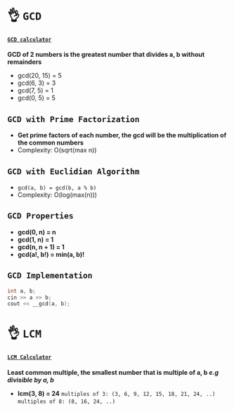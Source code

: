 # 👌 `GCD`
#### [`GCD calculator`](https://www.mathsisfun.com/greatest-common-factor-tool.html)

**GCD of 2 numbers is the greatest number that divides a, b without remainders**
- gcd(20, 15) = 5
- gcd(6, 3) = 3
- gcd(7, 5) = 1
- gcd(0, 5) = 5

## `GCD with Prime Factorization` 
- **Get prime factors of each number, the gcd will be the multiplication of the common numbers**
- Complexity: O(sqrt(max n))

## `GCD with Euclidian Algorithm`
- `gcd(a, b) = gcd(b, a % b)`
- Complexity: O(log(max(n)))

## `GCD Properties`
- **gcd(0, n) = n**
- **gcd(1, n) = 1**
- **gcd(n, n + 1) = 1**
- **gcd(a!, b!) = min(a, b)!**

## `GCD Implementation`
```cpp
int a, b;
cin >> a >> b;
cout << __gcd(a, b);
```

# 👌 `LCM`
#### [`LCM Calculator`](https://www.mathsisfun.com/least-common-multiple-tool.html)


**Least common multiple, the smallest number that is multiple of a, b *e.g divisible by a, b***
- **lcm(3, 8) = 24** `multiples of 3: (3, 6, 9, 12, 15, 18, 21, 24, ..)` `multiples of 8: (8, 16, 24, ..)`
